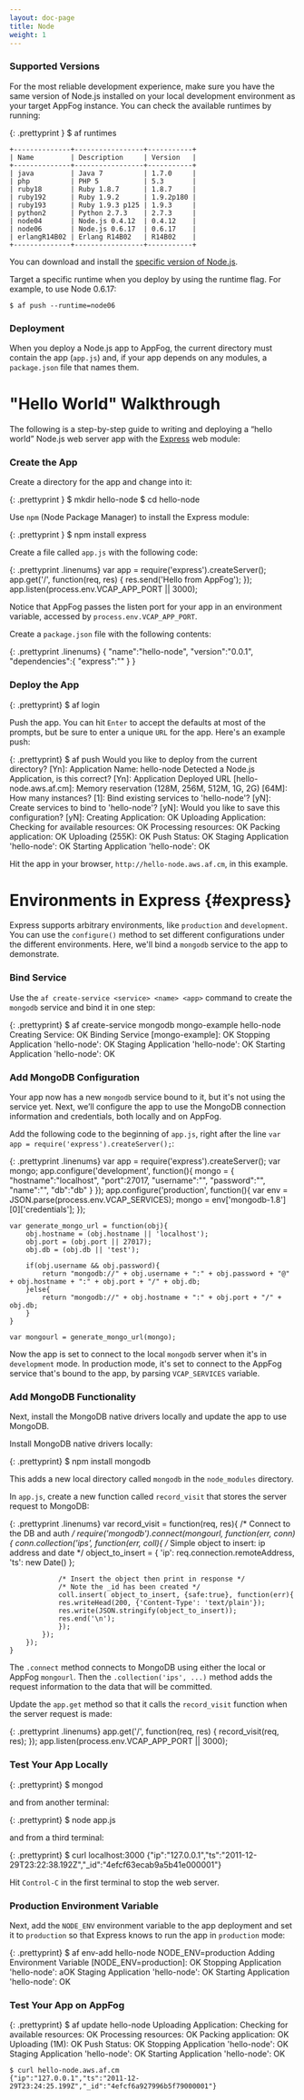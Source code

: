 ```yaml
---
layout: doc-page
title: Node
weight: 1
---
```


### Supported Versions

For the most reliable development experience, make sure you have the same version of Node.js installed on your local development environment as your target AppFog instance. You can check the available runtimes by running:

{: .prettyprint }
    $ af runtimes
    
    +--------------+-----------------+-----------+
    | Name         | Description     | Version   |
    +--------------+-----------------+-----------+
    | java         | Java 7          | 1.7.0     |
    | php          | PHP 5           | 5.3       |
    | ruby18       | Ruby 1.8.7      | 1.8.7     |
    | ruby192      | Ruby 1.9.2      | 1.9.2p180 |
    | ruby193      | Ruby 1.9.3 p125 | 1.9.3     |
    | python2      | Python 2.7.3    | 2.7.3     |
    | node04       | Node.js 0.4.12  | 0.4.12    |
    | node06       | Node.js 0.6.17  | 0.6.17    |
    | erlangR14B02 | Erlang R14B02   | R14B02    |
    +--------------+-----------------+-----------+

You can download and install the [specific version of Node.js](https://github.com/joyent/node/tags).

Target a specific runtime when you deploy by using the runtime flag. For example, to use Node 0.6.17:

    $ af push --runtime=node06

### Deployment

When you deploy a Node.js app to AppFog, the current directory must contain the app (`app.js`) and, if your app depends on any modules, a `package.json` file that names them.

# "Hello World" Walkthrough

The following is a step-by-step guide to writing and deploying a “hello world” Node.js web server app with the [Express](http://expressjs.com/) web module:

### Create the App

Create a directory for the app and change into it:

{: .prettyprint }
    $ mkdir hello-node
    $ cd hello-node

Use `npm` (Node Package Manager) to install the Express module:

{: .prettyprint }
    $ npm install express

Create a file called `app.js` with the following code:

{: .prettyprint .linenums}
    var app = require('express').createServer();
    app.get('/', function(req, res) {
        res.send('Hello from AppFog');
    });
    app.listen(process.env.VCAP_APP_PORT || 3000);

Notice that AppFog passes the listen port for your app in an environment variable, accessed by `process.env.VCAP_APP_PORT`.

Create a `package.json` file with the following contents:

{: .prettyprint .linenums}
    {
        "name":"hello-node",
        "version":"0.0.1",
        "dependencies":{
            "express":""
        }
    }

### Deploy the App

{: .prettyprint}
    $ af login

Push the app. You can hit `Enter` to accept the defaults at most of the prompts, but be sure to enter a unique `URL` for the app. Here's an example push:

{: .prettyprint}
    $ af push
    Would you like to deploy from the current directory? [Yn]:
    Application Name: hello-node
    Detected a Node.js Application, is this correct? [Yn]:
    Application Deployed URL [hello-node.aws.af.cm]:
    Memory reservation (128M, 256M, 512M, 1G, 2G) [64M]:
    How many instances? [1]:
    Bind existing services to 'hello-node'? [yN]:
    Create services to bind to 'hello-node'? [yN]:
    Would you like to save this configuration? [yN]:
    Creating Application: OK
    Uploading Application:
        Checking for available resources: OK
        Processing resources: OK
        Packing application: OK
        Uploading (255K): OK
    Push Status: OK
    Staging Application 'hello-node': OK
    Starting Application 'hello-node': OK

Hit the app in your browser, `http://hello-node.aws.af.cm`, in this example.

# Environments in Express {#express}

Express supports arbitrary environments, like `production` and `development`. You can use the `configure()` method to set different configurations under the different environments. Here, we'll bind a `mongodb` service to the app to demonstrate.

### Bind Service

Use the `af create-service <service> <name> <app>` command to create the `mongodb` service and bind it in one step:

{: .prettyprint}
    $ af create-service mongodb mongo-example hello-node
    Creating Service: OK
    Binding Service [mongo-example]: OK
    Stopping Application 'hello-node': OK
    Staging Application 'hello-node': OK
    Starting Application 'hello-node': OK

### Add MongoDB Configuration

Your app now has a new `mongodb` service bound to it, but it's not using the service yet. Next, we’ll configure the app to use the MongoDB connection information and credentials, both locally and on AppFog.

Add the following code to the beginning of `app.js`, right after the line `var app = require('express').createServer();`:

{: .prettyprint .linenums}
    var app = require('express').createServer();
    var mongo;
    app.configure('development', function(){
        mongo = {
            "hostname":"localhost",
            "port":27017,
            "username":"",
            "password":"",
            "name":"",
            "db":"db"
        }
    });
    app.configure('production', function(){
        var env = JSON.parse(process.env.VCAP_SERVICES);
        mongo = env['mongodb-1.8'][0]['credentials'];
    });

    var generate_mongo_url = function(obj){
        obj.hostname = (obj.hostname || 'localhost');
        obj.port = (obj.port || 27017);
        obj.db = (obj.db || 'test');

        if(obj.username && obj.password){
            return "mongodb://" + obj.username + ":" + obj.password + "@" + obj.hostname + ":" + obj.port + "/" + obj.db;
        }else{
            return "mongodb://" + obj.hostname + ":" + obj.port + "/" + obj.db;
        }
    }

    var mongourl = generate_mongo_url(mongo);

Now the app is set to connect to the local `mongodb` server when it's in `development` mode. In production mode, it's set to connect to the AppFog service that's bound to the app, by parsing `VCAP_SERVICES` variable.


### Add MongoDB Functionality

Next, install the MongoDB native drivers locally and update the app to use MongoDB.

Install MongoDB native drivers locally:

{: .prettyprint}
    $ npm install mongodb

This adds a new local directory called `mongodb` in the `node_modules` directory.

In `app.js`, create a new function called `record_visit` that stores the server request to MongoDB:

{: .prettyprint .linenums}
    var record_visit = function(req, res){
        /* Connect to the DB and auth */
        require('mongodb').connect(mongourl, function(err, conn){
            conn.collection('ips', function(err, coll){
                /* Simple object to insert: ip address and date */
                object_to_insert = { 'ip': req.connection.remoteAddress, 'ts': new Date() };

                /* Insert the object then print in response */
                /* Note the _id has been created */
                coll.insert( object_to_insert, {safe:true}, function(err){
                res.writeHead(200, {'Content-Type': 'text/plain'});
                res.write(JSON.stringify(object_to_insert));
                res.end('\n');
                });
            });
        });
    }

The `.connect` method connects to MongoDB using either the local or AppFog `mongourl`. Then the `.collection('ips', ...)` method adds the request information to the data that will be committed.

Update the `app.get` method so that it calls the `record_visit` function when the server request is made:

{: .prettyprint .linenums}
    app.get('/', function(req, res) {
        record_visit(req, res);
    });
    app.listen(process.env.VCAP_APP_PORT || 3000);

### Test Your App Locally

{: .prettyprint}
    $ mongod

and from another terminal:

{: .prettyprint}
    $ node app.js

and from a third terminal:

{: .prettyprint}
    $ curl localhost:3000
    {"ip":"127.0.0.1","ts":"2011-12-29T23:22:38.192Z","_id":"4efcf63ecab9a5b41e000001"}

Hit `Control-C` in the first terminal to stop the web server.

### Production Environment Variable

Next, add the `NODE_ENV` environment variable to the app deployment and set it to `production` so that Express knows to run the app in `production` mode:

{: .prettyprint}
    $ af env-add hello-node NODE_ENV=production
    Adding Environment Variable [NODE_ENV=production]: OK
    Stopping Application 'hello-node': aOK
    Staging Application 'hello-node': OK
    Starting Application 'hello-node': OK

### Test Your App on AppFog

{: .prettyprint}
    $ af update hello-node
    Uploading Application:
        Checking for available resources: OK
        Processing resources: OK
        Packing application: OK
        Uploading (1M): OK
    Push Status: OK
    Stopping Application 'hello-node': OK
    Staging Application 'hello-node': OK
    Starting Application 'hello-node': OK

    $ curl hello-node.aws.af.cm
    {"ip":"127.0.0.1","ts":"2011-12-29T23:24:25.199Z","_id":"4efcf6a927996b5f79000001"}
